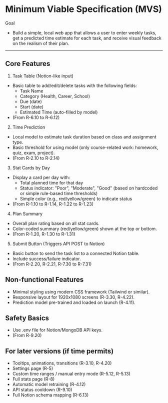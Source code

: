 # Minimum Viable Specification (MVS)

Goal
- Build a simple, local web app that allows a user to enter weekly tasks, get a predicted time estimate for each task, and receive visual feedback on the realism of their plan.
---

## Core Features
1. Task Table (Notion-like input)
* Basic table to add/edit/delete tasks with the following fields:
  * Task Name
  * Category (Health, Career, School)
  * Due (date)
  * Start (date)
  * Estimated Time (auto-filled by model)
* (From R-6.10 to R-6.12)

2. Time Prediction
* Local model to estimate task duration based on class and assignment type.
* Basic threshold for using model (only course-related work: homework, quiz, exam, project).
* (From R-2.10 to R-2.14)

3. Stat Cards by Day
* Display a card per day with:
  * Total planned time for that day
  * Status indicator: "Poor", "Moderate", "Good" (based on hardcoded or simple rule-based time thresholds)
  * Simple color (e.g., red/yellow/green) to indicate status
* (From R-1.10 to R-1.14, R-1.22 to R-1.23)

4. Plan Summary
* Overall plan rating based on all stat cards.
* Color-coded summary (red/yellow/green) shown at the top or bottom.
* (From R-1.20, R-1.30 to R-1.31)

5. Submit Button (Triggers API POST to Notion)
* Basic button to send the task list to a connected Notion table.
* Include success/failure indicator.
* (From R-2.20, R-2.21, R-7.30 to R-7.31)

## Non-functional Features
* Minimal styling using modern CSS framework (Tailwind or similar).
* Responsive layout for 1920x1080 screens (R-3.30, R-4.22).
* Prediction model pre-trained and loaded on launch (R-4.11).

## Safety Basics
* Use .env file for Notion/MongoDB API keys.
* (From R-9.20)

## For later versions (if time permits)
* Tooltips, animations, transitions (R-3.10, R-4.20)
* Settings page (R-5)
* Custom time ranges / manual entry mode (R-5.12, R-5.13)
* Full stats page (R-8)
* Automatic model retraining (R-4.12)
* API status cooldown (R-9.10)
* Full Notion schema mapping (R-6.13)